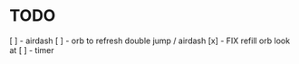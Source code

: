 # TODO
[ ] - airdash
[ ] - orb to refresh double jump / airdash
[x] - FIX refill orb look at
[ ] - timer
